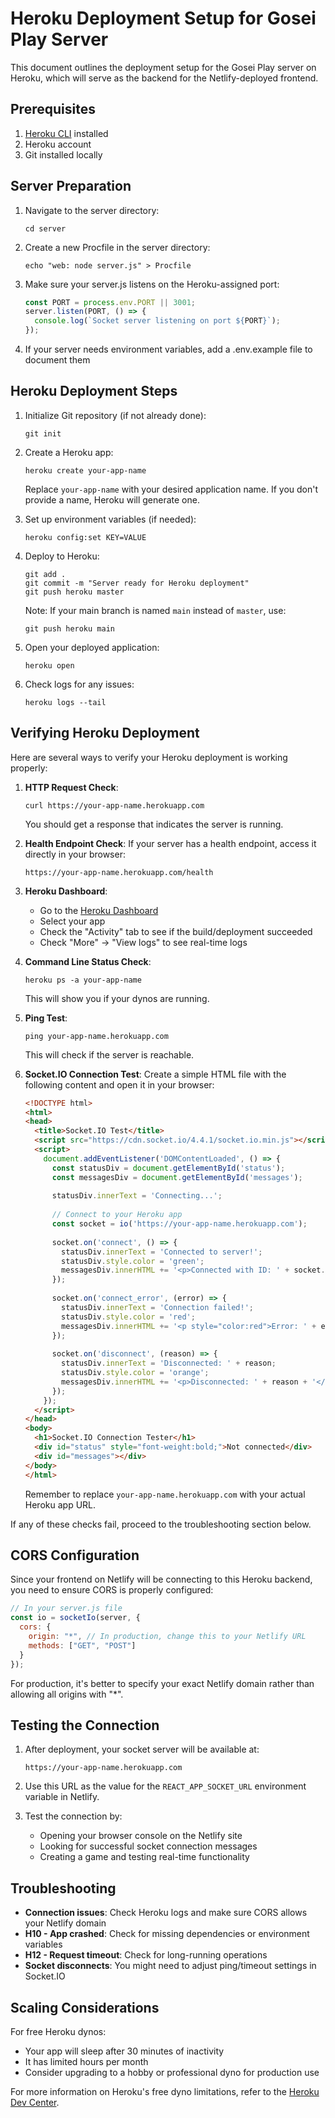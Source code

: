 # Heroku Deployment Setup for Gosei Play Server

This document outlines the deployment setup for the Gosei Play server on Heroku, which will serve as the backend for the Netlify-deployed frontend.

## Prerequisites

1. [Heroku CLI](https://devcenter.heroku.com/articles/heroku-cli) installed
2. Heroku account
3. Git installed locally

## Server Preparation

1. Navigate to the server directory:
   ```
   cd server
   ```

2. Create a new Procfile in the server directory:
   ```
   echo "web: node server.js" > Procfile
   ```

3. Make sure your server.js listens on the Heroku-assigned port:
   ```javascript
   const PORT = process.env.PORT || 3001;
   server.listen(PORT, () => {
     console.log(`Socket server listening on port ${PORT}`);
   });
   ```

4. If your server needs environment variables, add a .env.example file to document them

## Heroku Deployment Steps

1. Initialize Git repository (if not already done):
   ```
   git init
   ```

2. Create a Heroku app:
   ```
   heroku create your-app-name
   ```
   Replace `your-app-name` with your desired application name. If you don't provide a name, Heroku will generate one.

3. Set up environment variables (if needed):
   ```
   heroku config:set KEY=VALUE
   ```

4. Deploy to Heroku:
   ```
   git add .
   git commit -m "Server ready for Heroku deployment"
   git push heroku master
   ```
   Note: If your main branch is named `main` instead of `master`, use:
   ```
   git push heroku main
   ```

5. Open your deployed application:
   ```
   heroku open
   ```

6. Check logs for any issues:
   ```
   heroku logs --tail
   ```

## Verifying Heroku Deployment

Here are several ways to verify your Heroku deployment is working properly:

1. **HTTP Request Check**:
   ```
   curl https://your-app-name.herokuapp.com
   ```
   You should get a response that indicates the server is running.

2. **Health Endpoint Check**:
   If your server has a health endpoint, access it directly in your browser:
   ```
   https://your-app-name.herokuapp.com/health
   ```

3. **Heroku Dashboard**:
   - Go to the [Heroku Dashboard](https://dashboard.heroku.com/apps)
   - Select your app
   - Check the "Activity" tab to see if the build/deployment succeeded
   - Check "More" → "View logs" to see real-time logs

4. **Command Line Status Check**:
   ```
   heroku ps -a your-app-name
   ```
   This will show you if your dynos are running.

5. **Ping Test**:
   ```
   ping your-app-name.herokuapp.com
   ```
   This will check if the server is reachable.

6. **Socket.IO Connection Test**:
   Create a simple HTML file with the following content and open it in your browser:
   ```html
   <!DOCTYPE html>
   <html>
   <head>
     <title>Socket.IO Test</title>
     <script src="https://cdn.socket.io/4.4.1/socket.io.min.js"></script>
     <script>
       document.addEventListener('DOMContentLoaded', () => {
         const statusDiv = document.getElementById('status');
         const messagesDiv = document.getElementById('messages');
         
         statusDiv.innerText = 'Connecting...';
         
         // Connect to your Heroku app
         const socket = io('https://your-app-name.herokuapp.com');
         
         socket.on('connect', () => {
           statusDiv.innerText = 'Connected to server!';
           statusDiv.style.color = 'green';
           messagesDiv.innerHTML += '<p>Connected with ID: ' + socket.id + '</p>';
         });
         
         socket.on('connect_error', (error) => {
           statusDiv.innerText = 'Connection failed!';
           statusDiv.style.color = 'red';
           messagesDiv.innerHTML += '<p style="color:red">Error: ' + error.message + '</p>';
         });
         
         socket.on('disconnect', (reason) => {
           statusDiv.innerText = 'Disconnected: ' + reason;
           statusDiv.style.color = 'orange';
           messagesDiv.innerHTML += '<p>Disconnected: ' + reason + '</p>';
         });
       });
     </script>
   </head>
   <body>
     <h1>Socket.IO Connection Tester</h1>
     <div id="status" style="font-weight:bold;">Not connected</div>
     <div id="messages"></div>
   </body>
   </html>
   ```
   Remember to replace `your-app-name.herokuapp.com` with your actual Heroku app URL.

If any of these checks fail, proceed to the troubleshooting section below.

## CORS Configuration

Since your frontend on Netlify will be connecting to this Heroku backend, you need to ensure CORS is properly configured:

```javascript
// In your server.js file
const io = socketIo(server, {
  cors: {
    origin: "*", // In production, change this to your Netlify URL
    methods: ["GET", "POST"]
  }
});
```

For production, it's better to specify your exact Netlify domain rather than allowing all origins with "*".

## Testing the Connection

1. After deployment, your socket server will be available at:
   ```
   https://your-app-name.herokuapp.com
   ```

2. Use this URL as the value for the `REACT_APP_SOCKET_URL` environment variable in Netlify.

3. Test the connection by:
   - Opening your browser console on the Netlify site
   - Looking for successful socket connection messages
   - Creating a game and testing real-time functionality

## Troubleshooting

- **Connection issues**: Check Heroku logs and make sure CORS allows your Netlify domain
- **H10 - App crashed**: Check for missing dependencies or environment variables
- **H12 - Request timeout**: Check for long-running operations
- **Socket disconnects**: You might need to adjust ping/timeout settings in Socket.IO

## Scaling Considerations

For free Heroku dynos:
- Your app will sleep after 30 minutes of inactivity
- It has limited hours per month
- Consider upgrading to a hobby or professional dyno for production use

For more information on Heroku's free dyno limitations, refer to the [Heroku Dev Center](https://devcenter.heroku.com/articles/free-dyno-hours). 
